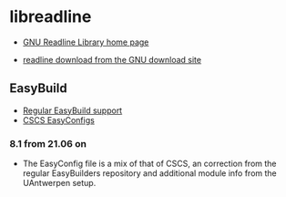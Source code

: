 # libreadline

  * [GNU Readline Library home page](https://tiswww.case.edu/php/chet/readline/rltop.html)

  * [readline download from the GNU download site](https://ftp.gnu.org/pub/gnu/readline/)

## EasyBuild

  * [Regular EasyBuild support](https://github.com/easybuilders/easybuild-easyconfigs/tree/develop/easybuild/easyconfigs/l/libreadline)
  * [CSCS EasyConfigs](https://github.com/eth-cscs/production/tree/master/easybuild/easyconfigs/l/libreadline)

### 8.1 from 21.06 on

  * The EasyConfig file is a mix of that of CSCS, an correction from the regular EasyBuilders
    repository and additional module info from the UAntwerpen setup.

